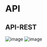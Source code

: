 # API 
## API-REST
![image](https://github.com/ferdy30/API-REST/assets/110478914/56c025d5-0d7f-4152-b207-7a883eccc63d)
![image](https://github.com/ferdy30/API-REST/assets/110478914/b3b82581-cfd8-4016-a16e-8f28d013ce41)
